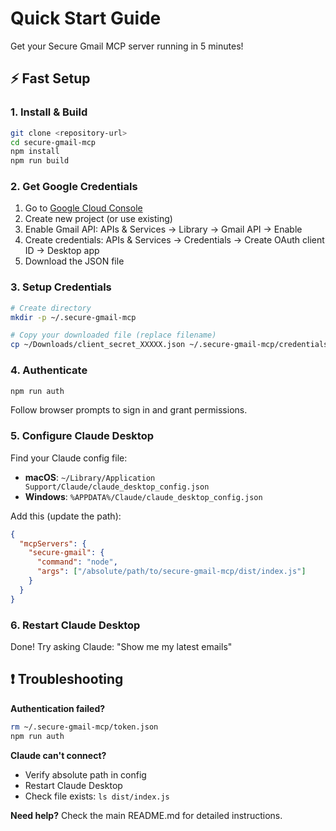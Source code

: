 # Quick Start Guide

Get your Secure Gmail MCP server running in 5 minutes!

## ⚡ Fast Setup

### 1. Install & Build
```bash
git clone <repository-url>
cd secure-gmail-mcp
npm install
npm run build
```

### 2. Get Google Credentials
1. Go to [Google Cloud Console](https://console.cloud.google.com/)
2. Create new project (or use existing)
3. Enable Gmail API: APIs & Services → Library → Gmail API → Enable
4. Create credentials: APIs & Services → Credentials → Create OAuth client ID → Desktop app
5. Download the JSON file

### 3. Setup Credentials
```bash
# Create directory
mkdir -p ~/.secure-gmail-mcp

# Copy your downloaded file (replace filename)
cp ~/Downloads/client_secret_XXXXX.json ~/.secure-gmail-mcp/credentials.json
```

### 4. Authenticate
```bash
npm run auth
```
Follow browser prompts to sign in and grant permissions.

### 5. Configure Claude Desktop

Find your Claude config file:
- **macOS**: `~/Library/Application Support/Claude/claude_desktop_config.json`
- **Windows**: `%APPDATA%/Claude/claude_desktop_config.json`

Add this (update the path):
```json
{
  "mcpServers": {
    "secure-gmail": {
      "command": "node",
      "args": ["/absolute/path/to/secure-gmail-mcp/dist/index.js"]
    }
  }
}
```

### 6. Restart Claude Desktop

Done! Try asking Claude: "Show me my latest emails"

## ❗ Troubleshooting

**Authentication failed?**
```bash
rm ~/.secure-gmail-mcp/token.json
npm run auth
```

**Claude can't connect?**
- Verify absolute path in config
- Restart Claude Desktop
- Check file exists: `ls dist/index.js`

**Need help?** Check the main README.md for detailed instructions.
